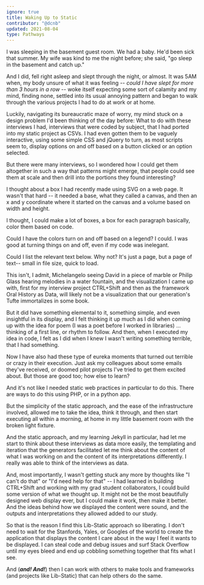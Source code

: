 ```yaml
---
ignore: true
title: Waking Up to Static
contributor: "@dcnb"
updated: 2021-08-04
type: Pathways
---
```


I was sleeping in the basement guest room. We had a baby. He'd been sick that summer. My wife was kind to me the night before; she said, "go sleep in the basement and catch up." 

And I did, fell right asleep and slept through the night, or almost. It was 5AM when, my body unsure of what it was feeling -- *could I have slept for more than 3 hours in a row* -- woke itself expecting some sort of calamity and my mind, finding none, settled into its usual annoying pattern and began to walk through the various projects I had to do at work or at home. 

Luckily, navigating its bureaucratic maze of worry, my mind stuck on a design problem I'd been thinking of the day before: What to do with these interviews I had, interviews that were coded by subject, that I had ported into my static project as CSVs. I had even gotten them to be vaguely interactive, using some simple CSS and jQuery to turn, as most scripts seem to, display options on and off based on a button clicked or an option selected. 

But there were many interviews, so I wondered how I could get them altogether in such a way that patterns might emerge, that people could see them at scale and then drill into the portions they found interesting? 

I thought about a box I had recently made using SVG on a web page. It wasn't that hard -- it needed a base, what they called a canvas, and then an x and y coordinate where it started on the canvas and a volume based on width and height. 

I thought, I could make a lot of boxes, a box for each paragraph basically, color them based on code. 

Could I have the colors turn on and off based on a legend? I could. I was good at turning things on and off, even if my code was inelegant. 

Could I list the relevant text below. Why not? It's just a page, but a page of text-- small in file size, quick to load. 

This isn't, I admit, Michelangelo seeing David in a piece of marble or Philip Glass hearing melodies in a water fountain, and the visualization I came up with, first for my interview project CTRL+Shift and then as the framework Oral History as Data, will likely not be a visualization that our generation's Tufte immortalizes in some book. 

But it did have something elemental to it, something simple, and even insightful in its display, and I felt thinking it up much as I did when coming up with the idea for poem (I was a poet before I worked in libraries) ...  thinking of a first line, or rhythm to follow. And then, when I executed my idea in code, I felt as I did when I knew I wasn't writing something terrible, that I had something. 

Now I have also had these type of eureka moments that turned out terrible or crazy in their execution. Just ask my colleagues about some emails they've received, or doomed pilot projects I've tried to get them excited about. But those are good too; how else to learn? 

And it's not like I needed static web practices in particular to do this. There are ways to do this using PHP, or in a python app. 

But the simplicity of the static approach, and the ease of the infrastructure involved, allowed me to take the idea, think it through, and then start executing all within a morning, at home in my little basement room with the broken light fixture. 

And the static approach, and my learning Jekyll in particular, had let me start to think about these interviews as data more easily, the templating and iteration that the generators facilitated let me think about the content of what I was working on and the content of its interpretations differently. I really was able to think of the interviews as data. 

And, most importantly, I wasn't getting stuck any more by thoughts like "I can't do that" or "I'd need help for that" -- I had learned in building CTRL+Shift and working with my grad student collaborators, I could build some version of what we thought up. It might not be the most beautifully designed web display ever, but I could make it work, then make it better. And the ideas behind how we displayed the content were sound, and the outputs and interpretations they allowed added to our study. 

So that is the reason I find this Lib-Static approach so liberating. I don't need to wait for the Stanfords, Yales, or Googles of the world to create the application that displays the content I care about in the way I feel it wants to be displayed. I can steal code and debug issues and surf Stack Overflow until my eyes bleed and end up  cobbling something together that fits what I see. 

And (***and! And!***) then I can work with others to make tools and frameworks (and projects like Lib-Static) that can help others do the same. 
